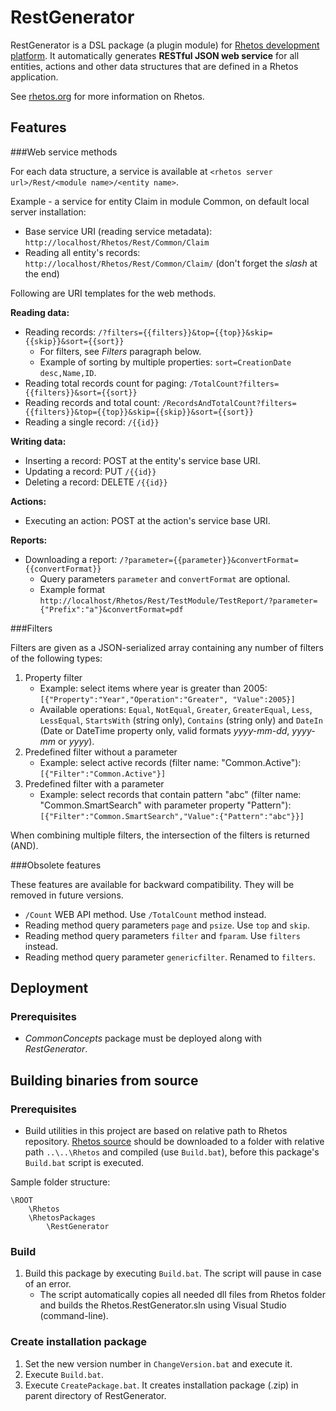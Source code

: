 RestGenerator
=============

RestGenerator is a DSL package (a plugin module) for [Rhetos development platform](https://github.com/Rhetos/Rhetos).
It automatically generates **RESTful JSON web service** for all entities, actions and other data structures that are defined in a Rhetos application.

See [rhetos.org](http://www.rhetos.org/) for more information on Rhetos.

Features
--------

###Web service methods

For each data structure, a service is available at `<rhetos server url>/Rest/<module name>/<entity name>`.

Example - a service for entity Claim in module Common, on default local server installation:

* Base service URI (reading service metadata): `http://localhost/Rhetos/Rest/Common/Claim`
* Reading all entity's records: `http://localhost/Rhetos/Rest/Common/Claim/` (don't forget the *slash* at the end)

Following are URI templates for the web methods.

**Reading data:**

* Reading records: `/?filters={{filters}}&top={{top}}&skip={{skip}}&sort={{sort}}`
	* For filters, see *Filters* paragraph below.
	* Example of sorting by multiple properties: `sort=CreationDate desc,Name,ID`.
* Reading total records count for paging: `/TotalCount?filters={{filters}}&sort={{sort}}`
* Reading records and total count: `/RecordsAndTotalCount?filters={{filters}}&top={{top}}&skip={{skip}}&sort={{sort}}`
* Reading a single record: `/{{id}}`

**Writing data:**

* Inserting a record: POST at the entity's service base URI.
* Updating a record: PUT `/{{id}}`
* Deleting a record: DELETE `/{{id}}`

**Actions:**

* Executing an action: POST at the action's service base URI.

**Reports:**

* Downloading a report: `/?parameter={{parameter}}&convertFormat={{convertFormat}}`
	* Query parameters `parameter` and `convertFormat` are optional.
	* Example format `http://localhost/Rhetos/Rest/TestModule/TestReport/?parameter={"Prefix":"a"}&convertFormat=pdf`

###Filters

Filters are given as a JSON-serialized array containing any number of filters of the following types:

1. Property filter
	* Example: select items where year is greater than 2005: `[{"Property":"Year","Operation":"Greater", "Value":2005}]`
	* Available operations: `Equal`, `NotEqual`, `Greater`, `GreaterEqual`, `Less`, `LessEqual`, `StartsWith` (string only), `Contains` (string only) and `DateIn` (Date or DateTime property only, valid formats *yyyy-mm-dd*, *yyyy-mm* or *yyyy*).
2. Predefined filter without a parameter
	* Example: select active records (filter name: "Common.Active"): `[{"Filter":"Common.Active"}]`
3. Predefined filter with a parameter
	* Example: select records that contain pattern "abc" (filter name: "Common.SmartSearch" with parameter property "Pattern"): `[{"Filter":"Common.SmartSearch","Value":{"Pattern":"abc"}}]`

When combining multiple filters, the intersection of the filters is returned (AND).

###Obsolete features

These features are available for backward compatibility. They will be removed in future versions. 

* `/Count` WEB API method. Use `/TotalCount` method instead.
* Reading method query parameters `page` and `psize`. Use `top` and `skip`.
* Reading method query parameters `filter` and `fparam`. Use `filters` instead.
* Reading method query parameter `genericfilter`. Renamed to `filters`.

Deployment
----------

### Prerequisites

* *CommonConcepts* package must be deployed along with *RestGenerator*.

Building binaries from source
-----------------------------

### Prerequisites

* Build utilities in this project are based on relative path to Rhetos repository.
  [Rhetos source](https://github.com/Rhetos/Rhetos) should be downloaded to a folder
  with relative path `..\..\Rhetos` and compiled (use `Build.bat`),
  before this package's `Build.bat` script is executed.

Sample folder structure:
 
	\ROOT
		\Rhetos
		\RhetosPackages
			\RestGenerator

### Build

1. Build this package by executing `Build.bat`. The script will pause in case of an error.
   * The script automatically copies all needed dll files from Rhetos folder and builds the Rhetos.RestGenerator.sln using Visual Studio (command-line).

### Create installation package

1. Set the new version number in `ChangeVersion.bat` and execute it.
2. Execute `Build.bat`.
3. Execute `CreatePackage.bat`. It creates installation package (.zip) in parent directory of RestGenerator.

